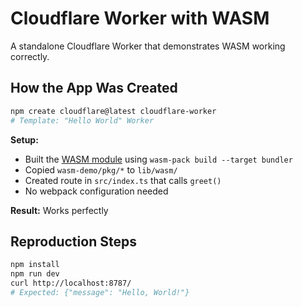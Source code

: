 # Cloudflare Worker with WASM
A standalone Cloudflare Worker that demonstrates WASM working correctly.

## How the App Was Created

```bash
npm create cloudflare@latest cloudflare-worker
# Template: "Hello World" Worker
```

**Setup:**
- Built the [WASM module](../wasm-demo/README.md) using `wasm-pack build --target bundler`
- Copied `wasm-demo/pkg/*` to `lib/wasm/`
- Created route in `src/index.ts` that calls `greet()`
- No webpack configuration needed

**Result:** Works perfectly


## Reproduction Steps
```bash
npm install
npm run dev
curl http://localhost:8787/
# Expected: {"message": "Hello, World!"}
```
